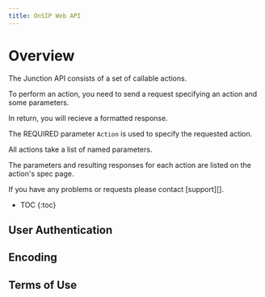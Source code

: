 ```yaml
---
title: OnSIP Web API
---
```


# Overview

The Junction API consists of a set of callable actions.

To perform an action, you need to send a request specifying an action and some parameters. 

In return, you will recieve a formatted response.

The REQUIRED parameter `Action` is used to specify the requested action.

All actions take a list of named parameters.

The parameters and resulting responses for each action are listed on the action's spec page.

If you have any problems or requests please contact [support][].

* TOC
{:toc}

## User Authentication

## Encoding

## Terms of Use

